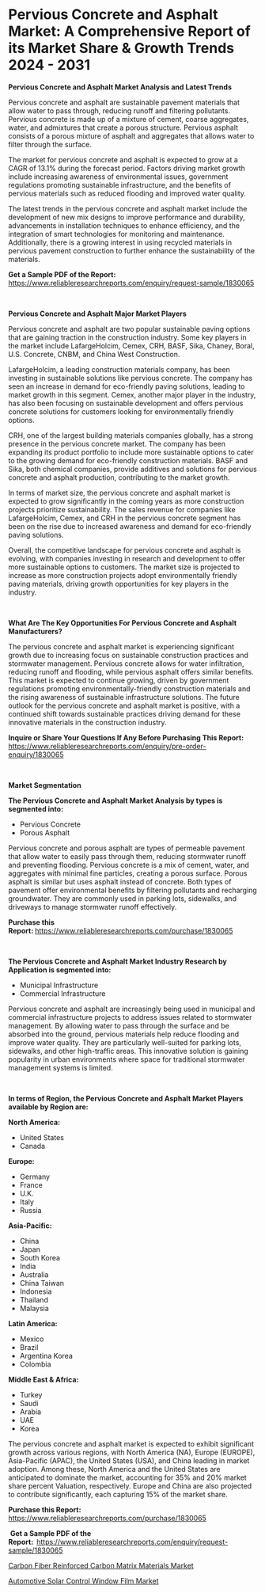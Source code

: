 <p><h1>Pervious Concrete and Asphalt Market: A Comprehensive Report of its Market Share & Growth Trends 2024 - 2031</h1></p><p><strong>Pervious Concrete and Asphalt Market Analysis and Latest Trends</strong></p>
<p><p>Pervious concrete and asphalt are sustainable pavement materials that allow water to pass through, reducing runoff and filtering pollutants. Pervious concrete is made up of a mixture of cement, coarse aggregates, water, and admixtures that create a porous structure. Pervious asphalt consists of a porous mixture of asphalt and aggregates that allows water to filter through the surface.</p><p>The market for pervious concrete and asphalt is expected to grow at a CAGR of 13.1% during the forecast period. Factors driving market growth include increasing awareness of environmental issues, government regulations promoting sustainable infrastructure, and the benefits of pervious materials such as reduced flooding and improved water quality.</p><p>The latest trends in the pervious concrete and asphalt market include the development of new mix designs to improve performance and durability, advancements in installation techniques to enhance efficiency, and the integration of smart technologies for monitoring and maintenance. Additionally, there is a growing interest in using recycled materials in pervious pavement construction to further enhance the sustainability of the materials.</p></p>
<p><strong>Get a Sample PDF of the Report:&nbsp;</strong> <a href="https://www.reliableresearchreports.com/enquiry/request-sample/1830065">https://www.reliableresearchreports.com/enquiry/request-sample/1830065</a></p>
<p>&nbsp;</p>
<p><strong>Pervious Concrete and Asphalt Major Market Players</strong></p>
<p><p>Pervious concrete and asphalt are two popular sustainable paving options that are gaining traction in the construction industry. Some key players in the market include LafargeHolcim, Cemex, CRH, BASF, Sika, Chaney, Boral, U.S. Concrete, CNBM, and China West Construction.</p><p>LafargeHolcim, a leading construction materials company, has been investing in sustainable solutions like pervious concrete. The company has seen an increase in demand for eco-friendly paving solutions, leading to market growth in this segment. Cemex, another major player in the industry, has also been focusing on sustainable development and offers pervious concrete solutions for customers looking for environmentally friendly options.</p><p>CRH, one of the largest building materials companies globally, has a strong presence in the pervious concrete market. The company has been expanding its product portfolio to include more sustainable options to cater to the growing demand for eco-friendly construction materials. BASF and Sika, both chemical companies, provide additives and solutions for pervious concrete and asphalt production, contributing to the market growth.</p><p>In terms of market size, the pervious concrete and asphalt market is expected to grow significantly in the coming years as more construction projects prioritize sustainability. The sales revenue for companies like LafargeHolcim, Cemex, and CRH in the pervious concrete segment has been on the rise due to increased awareness and demand for eco-friendly paving solutions.</p><p>Overall, the competitive landscape for pervious concrete and asphalt is evolving, with companies investing in research and development to offer more sustainable options to customers. The market size is projected to increase as more construction projects adopt environmentally friendly paving materials, driving growth opportunities for key players in the industry.</p></p>
<p>&nbsp;</p>
<p><strong>What Are The Key Opportunities For Pervious Concrete and Asphalt Manufacturers?</strong></p>
<p><p>The pervious concrete and asphalt market is experiencing significant growth due to increasing focus on sustainable construction practices and stormwater management. Pervious concrete allows for water infiltration, reducing runoff and flooding, while pervious asphalt offers similar benefits. This market is expected to continue growing, driven by government regulations promoting environmentally-friendly construction materials and the rising awareness of sustainable infrastructure solutions. The future outlook for the pervious concrete and asphalt market is positive, with a continued shift towards sustainable practices driving demand for these innovative materials in the construction industry.</p></p>
<p><strong>Inquire or Share Your Questions If Any Before Purchasing This Report:</strong> <a href="https://www.reliableresearchreports.com/enquiry/pre-order-enquiry/1830065">https://www.reliableresearchreports.com/enquiry/pre-order-enquiry/1830065</a></p>
<p>&nbsp;</p>
<p><strong>Market Segmentation</strong></p>
<p><strong>The Pervious Concrete and Asphalt Market Analysis by types is segmented into:</strong></p>
<p><ul><li>Pervious Concrete</li><li>Porous Asphalt</li></ul></p>
<p><p>Pervious concrete and porous asphalt are types of permeable pavement that allow water to easily pass through them, reducing stormwater runoff and preventing flooding. Pervious concrete is a mix of cement, water, and aggregates with minimal fine particles, creating a porous surface. Porous asphalt is similar but uses asphalt instead of concrete. Both types of pavement offer environmental benefits by filtering pollutants and recharging groundwater. They are commonly used in parking lots, sidewalks, and driveways to manage stormwater runoff effectively.</p></p>
<p><strong>Purchase this Report:&nbsp;</strong><a href="https://www.reliableresearchreports.com/purchase/1830065">https://www.reliableresearchreports.com/purchase/1830065</a></p>
<p>&nbsp;</p>
<p><strong>The Pervious Concrete and Asphalt Market Industry Research by Application is segmented into:</strong></p>
<p><ul><li>Municipal Infrastructure</li><li>Commercial Infrastructure</li></ul></p>
<p><p>Pervious concrete and asphalt are increasingly being used in municipal and commercial infrastructure projects to address issues related to stormwater management. By allowing water to pass through the surface and be absorbed into the ground, pervious materials help reduce flooding and improve water quality. They are particularly well-suited for parking lots, sidewalks, and other high-traffic areas. This innovative solution is gaining popularity in urban environments where space for traditional stormwater management systems is limited.</p></p>
<p>&nbsp;</p>
<p><strong>In terms of Region, the Pervious Concrete and Asphalt Market Players available by Region are:</strong></p>
<p>
    <p> <strong> North America: </strong>
        <ul>
            <li>United States</li>
            <li>Canada</li>
        </ul>
        </p> 
    <p> <strong> Europe: </strong>
        <ul>
            <li>Germany</li>
            <li>France</li>
            <li>U.K.</li>
            <li>Italy</li>
            <li>Russia</li>
        </ul>
        </p> 
    <p> <strong> Asia-Pacific: </strong>
        <ul>
            <li>China</li>
            <li>Japan</li>
            <li>South Korea</li>
            <li>India</li>
            <li>Australia</li>
            <li>China Taiwan</li>
            <li>Indonesia</li>
            <li>Thailand</li>
            <li>Malaysia</li>
        </ul>
        </p> 
    <p> <strong> Latin America: </strong>
        <ul>
            <li>Mexico</li>
            <li>Brazil</li>
            <li>Argentina Korea</li>
            <li>Colombia</li>
        </ul>
        </p> 
    <p> <strong> Middle East & Africa: </strong>
        <ul>
            <li>Turkey</li>
            <li>Saudi</li>
            <li>Arabia</li>
            <li>UAE</li>
            <li>Korea</li>
        </ul>
    </p>
    </p>
<p><p>The pervious concrete and asphalt market is expected to exhibit significant growth across various regions, with North America (NA), Europe (EUROPE), Asia-Pacific (APAC), the United States (USA), and China leading in market adoption. Among these, North America and the United States are anticipated to dominate the market, accounting for 35% and 20% market share percent Valuation, respectively. Europe and China are also projected to contribute significantly, each capturing 15% of the market share.</p></p>
<p><strong>Purchase this Report: </strong><a href="https://www.reliableresearchreports.com/purchase/1830065">https://www.reliableresearchreports.com/purchase/1830065</a></p>
<p>&nbsp;<strong>Get a Sample PDF of the Report:&nbsp;&nbsp;</strong><a href="https://www.reliableresearchreports.com/enquiry/request-sample/1830065">https://www.reliableresearchreports.com/enquiry/request-sample/1830065</a></p>
<p><strong></strong></p>
<p><p><a href="https://github.com/okotobwrhuteie/Market-Research-Report-List-1/blob/main/carbon-fiber-reinforced-carbon-matrix-materials-market.md">Carbon Fiber Reinforced Carbon Matrix Materials Market</a></p><p><a href="https://github.com/myacatherineblakecaczo9vcsw/Market-Research-Report-List-1/blob/main/automotive-solar-control-window-film-market.md">Automotive Solar Control Window Film Market</a></p></p>